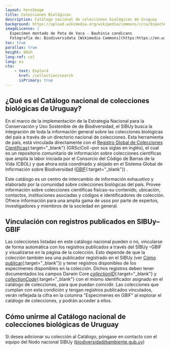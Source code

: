 ```yaml
---
layout: heroImage
title: Colecciones Biológicas
description: Catálogo nacional de colecciones biológicas de Uruguay
background: https://upload.wikimedia.org/wikipedia/commons/c/ca/Espec%C3%ADmen_montado_de_Pata_de_Vaca_-_Bauhinia_candicans_%28%3DBauhinia_forficata%29_del_MNHN-Uruguay.jpg
imageLicense: |
  Especímen montado de Pata de Vaca - Bauhinia candicans
  Fotografía de: Biodiversidata [Wikimedia Commons](https:https://en.wikipedia.org/wiki/en:National_Museum_of_Natural_History,_Uruguay)
toc: true
parallax: true
height: 80vh
lang-ref: col
lang: es
cta:
    - text: Explorá
      href: /collection/search
      isPrimary: true
---
```


## ¿Qué es el Catálogo nacional de colecciones biológicas de Uruguay?
En el marco de la implementación de la Estrategia Nacional para la Conservación y Uso Sostenible de de Biodiversidad, el SIBUy busca la integración de toda la información general sobre las colecciones biológicas del país a través de un directorio nacional de colecciones. Esta herramienta de país, está vinculada directamente con el [Registro Global de Colecciones Científicas](https://scientific-collections.gbif.org/es/){:target="_blank"} (GRSciColl –por sus siglas en inglés), el cual es un repositorio comunitario de información sobre colecciones científicas que amplía la labor iniciada por el Consorcio del Código de Barras de la Vida (CBOL) y que ahora está coordinado y alojado en el Sistema Global de Información sobre Biodiversidad ([GBIF]([url](https://www.gbif.org/)){:target="_blank"}) .

Este catálogo es un centro de intercambio de información exhaustivo y elaborado por la comunidad sobre colecciones biológicas del país. Provee información sobre colecciones científicas físicas–su contenido, ubicación, contactos, instituciones asociadas y códigos e identificadores de colección. Ofrece información para una amplia gama de usos por parte de expertos, investigadores y miembros de la sociedad en general.

## Vinculación con registros publicados en SIBUy–GBIF
Las colecciones listadas en este catálogo nacional pueden o no, vincularse de forma automática con los registros publicados a través del SIBUy –GBIF y visualizarse en la página de la colección. Esto depende de que la colección también sea una publicador registrado en el SIBUy (ver [Cómo publicar](https://hp-sibuy.gbif-staging.org/resources/manual-IPT/){:target="_blank"}) y tener registros disponibles de los especímenes disponibles en la colección. Dichos registros deben tener documentados los campos Darwin Core [_collectionID_](https://hp-sibuy.gbif-staging.org/resources/darwin-core/#collectionID){:target="_blank"} y [_collectionCode_](https://hp-sibuy.gbif-staging.org/resources/darwin-core/#collectionCode){:target="_blank"} con el mismo identificador asignado en el catálogo de colecciones, para que puedan coincidir. Las colecciones que cumplan con esta condición y tengan registros publicados vinculados, verán reflejada la cifra en la columna "Especimenes en GBIF" al explorar el catálogo de colecciones, y podrán acceder a ellos.

## Cómo unirme al Catálogo nacional de colecciones biológicas de Uruguay
Si desea adicionar su colección al Catálogo, póngase en contacto con el equipo del Nodo nacional SIBUy (biodiversidad@ambiente.gub.uy)



